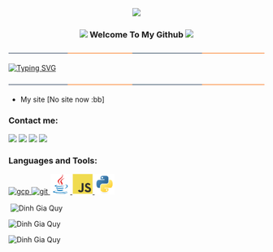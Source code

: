<p align="center"><img src="https://img.shields.io/badge/Viet Nam - Coder -green?colorA=%23ff0000&colorB=%23017e40&style=flat-square">
<h3 align="center">
  <img src="https://emoji.discord.st/emojis/768b108d-274f-4f44-a634-8477b16efce7.gif" width="30">
   Welcome To My Github
  <img src="https://emoji.discord.st/emojis/768b108d-274f-4f44-a634-8477b16efce7.gif" width="30">
</h3>
 
<img align="center" alt="line" src="https://github.com/DalpatRathore/dalpatrathore/blob/main/assets/images/line-1.svg">
 
[![Typing SVG](https://readme-typing-svg.herokuapp.com?color=%23F70B10&size=27&lines=I+am+Dinh+Gia+Quy;+Quy+Dep+Trai+Pro+Vien;Dit+Me+Tk+htb;Thank+You+Everyone)](https://git.io/typing-svg)
 
</p>
 
<img align="center" alt="line" src="https://github.com/DalpatRathore/dalpatrathore/blob/main/assets/images/line-1.svg">

- My site [No site now :bb]

<h3 align="left">Contact me:</h3>
<div> 
  <a href="https://youtube.com/channel/UCHCSkxvbhYadbkyrWa25GOg" target="_blank"><img src="https://img.shields.io/badge/YouTube-FF0000?style=for-the-badge&logo=youtube&logoColor=white" target="_blank"></a>
  <a href="https://www.facebook.com/viduchung.06" target="_blank"><img src="https://img.shields.io/badge/-Facebook-blue?style=for-the-badge&logo=facebook" target="_blank"></a>
  <a href="https://www.t.me/viduchung06" target="_blank"><img src="https://img.shields.io/badge/-Telegram-blue?style=for-the-badge&logo=telegram" target="_blank"></a>
  <a href = "https://www.hungtricker.xyz/p/contact.html"><img src="https://img.shields.io/badge/-Gmail-%23333?style=for-the-badge&logo=gmail&logoColor=white" target="_blank"></a>

<h3 align="left">Languages and Tools:</h3>
<p align="left"> <a href="https://cloud.google.com" target="_blank" rel="noreferrer"> <img src="https://www.vectorlogo.zone/logos/google_cloud/google_cloud-icon.svg" alt="gcp" width="40" height="40"/> </a> <a href="https://git-scm.com/" target="_blank" rel="noreferrer"> <img src="https://www.vectorlogo.zone/logos/git-scm/git-scm-icon.svg" alt="git" width="40" height="40"/> </a> <a href="https://www.java.com" target="_blank" rel="noreferrer"> <img src="https://raw.githubusercontent.com/devicons/devicon/master/icons/java/java-original.svg" alt="java" width="40" height="40"/> </a> <a href="https://developer.mozilla.org/en-US/docs/Web/JavaScript" target="_blank" rel="noreferrer"> <img src="https://raw.githubusercontent.com/devicons/devicon/master/icons/javascript/javascript-original.svg" alt="javascript" width="40" height="40"/> </a> <a href="https://www.python.org" target="_blank" rel="noreferrer"> <img src="https://raw.githubusercontent.com/devicons/devicon/master/icons/python/python-original.svg" alt="python" width="40" height="40"/> </a> </p>

<p>&nbsp;<img align="center" src="https://github-readme-stats.vercel.app/api?username=giaquy-dev&show_icons=true&locale=en" alt="Dinh Gia Quy" /></p>

<p><img align="left" src="https://github-readme-stats.vercel.app/api/top-langs?username=giaquy-dev&show_icons=true&locale=en&layout=compact" alt="Dinh Gia Quy" /></p>

<br>
<p align="left"> <img src="https://komarev.com/ghpvc/?username=giaquy-dev&label=Profile%20views&color=0e75b6&style=flat" alt="Dinh Gia Quy" /> </p>
